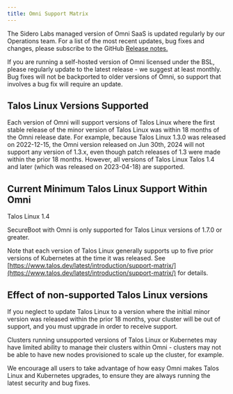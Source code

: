 ```yaml
---
title: Omni Support Matrix
---
```

The Sidero Labs managed version of Omni SaaS is updated regularly by our Operations team. For a list of the most recent updates, bug fixes and changes, please subscribe to the GitHub [Release notes.](https://github.com/siderolabs/omni/releases)

If you are running a self-hosted version of Omni licensed under the BSL, please regularly update to the latest release - we suggest at least monthly. Bug fixes will not be backported to older versions of Omni, so support that involves a bug fix will require an update.

## Talos Linux Versions Supported

Each version of Omni will support versions of Talos Linux where the first stable release of the minor version of Talos Linux was within 18 months of the Omni release date. For example, because Talos Linux 1.3.0 was released on 2022-12-15, the Omni version released on Jun 30th, 2024 will not support any version of 1.3.x, even though patch releases of 1.3 were made within the prior 18 months. However, all versions of Talos Linux Talos 1.4 and later (which was released on 2023-04-18) are supported.

## Current Minimum Talos Linux Support Within Omni

Talos Linux 1.4

<Info>
SecureBoot with Omni is only supported for Talos Linux versions of 1.7.0 or greater.
</Info>

Note that each version of Talos Linux generally supports up to five prior versions of Kubernetes at the time it was released. See [https://www.talos.dev/latest/introduction/support-matrix/](https://www.talos.dev/latest/introduction/support-matrix/) for details.

## Effect of non-supported Talos Linux versions

If you neglect to update Talos Linux to a version where the initial minor version was released within the prior 18 months, your cluster will be out of support, and you must upgrade in order to receive support.

Clusters running unsupported versions of Talos Linux or Kubernetes may have limited ability to manage their clusters within Omni - clusters may not be able to have new nodes provisioned to scale up the cluster, for example.

We encourage all users to take advantage of how easy Omni makes Talos Linux and Kubernetes upgrades, to ensure they are always running the latest security and bug fixes.